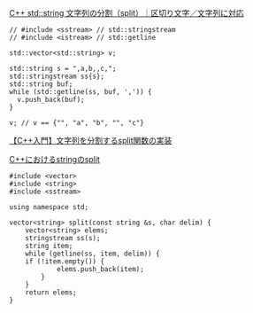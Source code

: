[C++ std::string 文字列の分割（split）｜区切り文字／文字列に対応](https://marycore.jp/prog/cpp/std-string-split/ "C++ std::string 文字列の分割（split）｜区切り文字／文字列に対応")<br/>

```
// #include <sstream> // std::stringstream
// #include <istream> // std::getline

std::vector<std::string> v;

std::string s = ",a,b,,c,";
std::stringstream ss{s};
std::string buf;
while (std::getline(ss, buf, ',')) {
  v.push_back(buf);
}

v; // v == {"", "a", "b", "", "c"}
```

[【C++入門】文字列を分割するsplit関数の実装](https://www.sejuku.net/blog/49378 "【C++入門】文字列を分割するsplit関数の実装")<br/>

[C++におけるstringのsplit](https://qiita.com/iseki-masaya/items/70b4ee6e0877d12dafa8 "C++におけるstringのsplit")
```
#include <vector>
#include <string>
#include <sstream>

using namespace std;

vector<string> split(const string &s, char delim) {
    vector<string> elems;
    stringstream ss(s);
    string item;
    while (getline(ss, item, delim)) {
    if (!item.empty()) {
            elems.push_back(item);
        }
    }
    return elems;
}
```
